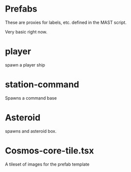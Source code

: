 # Prefabs

These are proxies for labels, etc. defined in the MAST script.

Very basic right now.

# player
spawn a player ship

# station-command
Spawns a command base

# Asteroid
spawns and asteroid box.

# Cosmos-core-tile.tsx
A tileset of images for the prefab template

